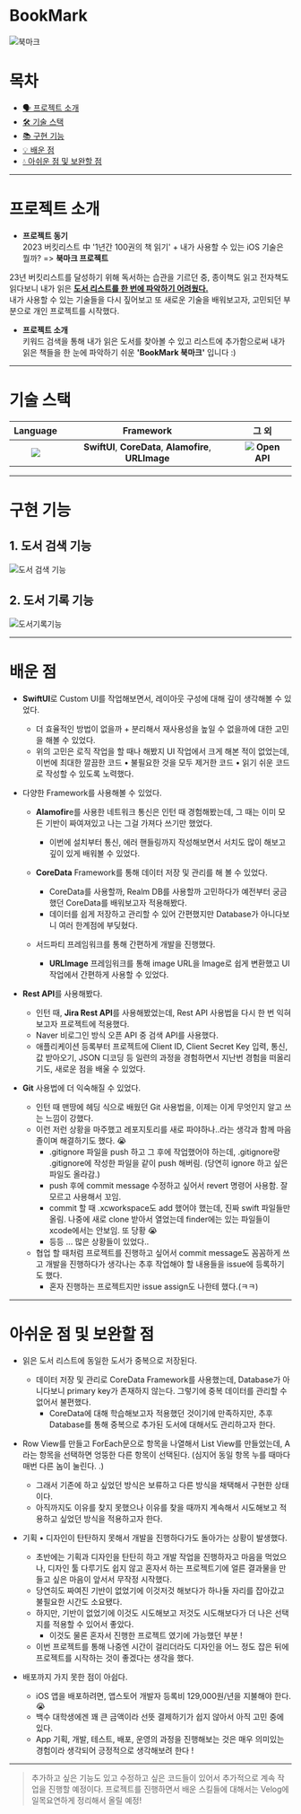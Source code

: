 # BookMark

![북마크](https://user-images.githubusercontent.com/87077859/212674077-9db7b8f9-c557-4f63-ad3c-f4fba88e643b.png)

# 목차
- [🗣️ 프로젝트 소개](#프로젝트-소개)  
- [🛠️ 기술 스택](#기술-스택) 
- [📚 구현 기능](#구현-기능) 
- [💡 배운 점](#배운-점) 
- [💧 아쉬운 점 및 보완할 점](#아쉬운-점-및-보완할-점)  

---

# 프로젝트 소개

- **프로젝트 동기**  
2023 버킷리스트 中 '1년간 100권의 책 읽기'  +  내가 사용할 수 있는 iOS 기술은 뭘까?  =>  **북마크 프로젝트**
    
23년 버킷리스트를 달성하기 위해 독서하는 습관을 기르던 중, 종이책도 읽고 전자책도 읽다보니 내가 읽은 **<U>도서 리스트를 한 번에 파악하기 어려웠다.</U>**  
내가 사용할 수 있는 기술들을 다시 짚어보고 또 새로운 기술을 배워보고자, 고민되던 부분으로 개인 프로젝트를 시작했다.
   
- **프로젝트 소개**  
키워드 검색을 통해 내가 읽은 도서를 찾아볼 수 있고 리스트에 추가함으로써 내가 읽은 책들을 한 눈에 파악하기 쉬운 **'BookMark 북마크'** 입니다 :)

---
# 기술 스택

|Language|Framework|그 외|
|:--:|:--:|:--:|
|<img src="https://img.shields.io/badge/Swift-F05138?style=flat-square&logo=Swift&logoColor=white"/>|**SwiftUI**, **CoreData**, **Alamofire**, **URLImage**|<img src="https://img.shields.io/badge/Naver-03C75A?style=flat-square&logo=Naver&logoColor=white"/> **Open API**|
  
  
---
# 구현 기능

## 1. 도서 **검색** 기능
![도서 검색 기능](https://user-images.githubusercontent.com/87077859/212681741-e64e2ebc-b8cc-4c76-b0c0-e654bcb4a911.png)



## 2. 도서 **기록** 기능
![도서기록기능](https://user-images.githubusercontent.com/87077859/212720042-efb6314c-3ae9-4ca1-8b0e-9bc9180239e9.png)

---
# 배운 점

- **SwiftUI**로 Custom UI를 작업해보면서, 레이아웃 구성에 대해 깊이 생각해볼 수 있었다.
  - 더 효율적인 방법이 없을까 + 분리해서 재사용성을 높일 수 없을까에 대한 고민을 해볼 수 있었다.
  - 위의 고민은 로직 작업을 할 때나 해봤지 UI 작업에서 크게 해본 적이 없었는데, 이번에 최대한 깔끔한 코드 • 불필요한 것을 모두 제거한 코드 • 읽기 쉬운 코드로 작성할 수 있도록 노력했다.
    
- 다양한 Framework를 사용해볼 수 있었다.
  - **Alamofir**e를 사용한 네트워크 통신은 인턴 때 경험해봤는데, 그 때는 이미 모든 기반이 짜여져있고 나는 그걸 가져다 쓰기만 했었다.
    - 이번에 설치부터 통신, 에러 핸들링까지 작성해보면서 서치도 많이 해보고 깊이 있게 배워볼 수 있었다.
      
  - **CoreData** Framework를 통해 데이터 저장 및 관리를 해 볼 수 있었다.
    - CoreData를 사용할까, Realm DB를 사용할까 고민하다가 예전부터 궁금했던 CoreData를 배워보고자 적용해봤다.
    - 데이터를 쉽게 저장하고 관리할 수 있어 간편했지만 Database가 아니다보니 여러 한계점에 부딪혔다.
      
  - 서드파티 프레임워크를 통해 간편하게 개발을 진행했다.
    - **URLImage** 프레임워크를 통해 image URL을 Image로 쉽게 변환했고 UI 작업에서 간편하게 사용할 수 있었다.
      
- **Rest API**를 사용해봤다.
  - 인턴 때, **Jira Rest API**를 사용해봤었는데, Rest API 사용법을 다시 한 번 익혀보고자 프로젝트에 적용했다.
  - Naver 비로그인 방식 오픈 API 중 검색 API를 사용했다.
  - 애플리케이션 등록부터 프로젝트에 Client ID, Client Secret Key 입력, 통신, 값 받아오기, JSON 디코딩 등 일련의 과정을 경험하면서 지난번 경험을 떠올리기도, 새로운 점을 배울 수 있었다.
    
- **Git** 사용법에 더 익숙해질 수 있었다.
  - 인턴 때 맨땅에 헤딩 식으로 배웠던 Git 사용법을, 이제는 이게 무엇인지 알고 쓰는 느낌이 강했다.
  - 이런 저런 상황을 마주했고 레포지토리를 새로 파야하나..라는 생각과 함께 마음 졸이며 해결하기도 했다. 😭
    - .gitignore 파일을 push 하고 그 후에 작업했어야 하는데, .gitignore랑 .gitignore에 작성한 파일을 같이 push 해버림. (당연히 ignore 하고 싶은 파일도 올라감.)
    - push 후에 commit message 수정하고 싶어서 revert 명령어 사용함. 잘 모르고 사용해서 꼬임.
    - commit 할 때 .xcworkspace도 add 했어야 했는데, 진짜 swift 파일들만 올림. 나중에 새로 clone 받아서 열었는데 finder에는 있는 파일들이 xcode에서는 안보임. 또 당황 😭
    - 등등 ... 많은 상황들이 있었다..
  - 협업 할 때처럼 프로젝트를 진행하고 싶어서 commit message도 꼼꼼하게 쓰고 개발을 진행하다가 생각나는 추후 작업해야 할 내용들을 issue에 등록하기도 했다.
    - 혼자 진행하는 프로젝트지만 issue assign도 나한테 했다.(ㅋㅋ)
   
     
---
# 아쉬운 점 및 보완할 점

- 읽은 도서 리스트에 동일한 도서가 중복으로 저장된다.
  - 데이터 저장 및 관리로 CoreData Framework를 사용했는데, Database가 아니다보니 primary key가 존재하지 않는다. 그렇기에 중복 데이터를 관리할 수 없어서 불편했다.
    - CoreData에 대해 학습해보고자 적용했던 것이기에 만족하지만, 추후 Database를 통해 중복으로 추가된 도서에 대해서도 관리하고자 한다.
      
- Row View를 만들고 ForEach문으로 항목을 나열해서 List View를 만들었는데, A라는 항목을 선택하면 엉뚱한 다른 항목이 선택된다. (심지어 동일 항목 누를 때마다 매번 다른 놈이 눌린다. .)
    - 그래서 기존에 하고 싶었던 방식은 보류하고 다른 방식을 채택해서 구현한 상태이다.
    - 아직까지도 이유를 찾지 못했으나 이유를 찾을 때까지 계속해서 시도해보고 적용하고 싶었던 방식을 적용하고자 한다.
    
- 기획 • 디자인이 탄탄하지 못해서 개발을 진행하다가도 돌아가는 상황이 발생했다.
  - 초반에는 기획과 디자인을 탄탄히 하고 개발 작업을 진행하자고 마음을 먹었으나, 디자인 툴 다루기도 쉽지 않고 혼자서 하는 프로젝트기에 얼른 결과물을 만들고 싶은 마음이 앞서서 무작정 시작했다.
  - 당연히도 짜여진 기반이 없었기에 이것저것 해보다가 하나둘 자리를 잡아갔고 불필요한 시간도 소요됐다.
  - 하지만, 기반이 없었기에 이것도 시도해보고 저것도 시도해보다가 더 나은 선택지를 적용할 수 있어서 좋았다.
    - 이것도 물론 혼자서 진행한 프로젝트 였기에 가능했던 부분 !
  - 이번 프로젝트를 통해 나중엔 시간이 걸리더라도 디자인을 어느 정도 잡은 뒤에 프로젝트를 시작하는 것이 좋겠다는 생각을 했다.
    
- 배포까지 가지 못한 점이 아쉽다.
  - iOS 앱을 배포하려면, 앱스토어 개발자 등록비 129,000원/년을 지불해야 한다. 😭
  - 백수 대학생에겐 꽤 큰 금액이라 선뜻 결제하기가 쉽지 않아서 아직 고민 중에 있다.
  - App 기획, 개발, 테스트, 배포, 운영의 과정을 진행해보는 것은 매우 의미있는 경험이라 생각되어 긍정적으로 생각해보려 한다 !
  
---

> 추가하고 싶은 기능도 있고 수정하고 싶은 코드들이 있어서 추가적으로 계속 작업을 진행할 예정이다.
> 프로젝트를 진행하면서 배운 스킬들에 대해서는 Velog에 일목요연하게 정리해서 올릴 예정!
  
